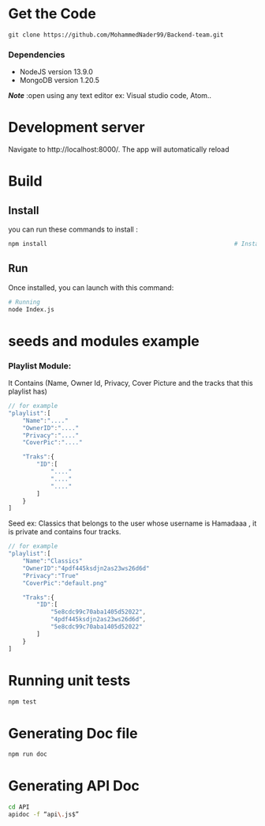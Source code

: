 # Get the Code
```
git clone https://github.com/MohammedNader99/Backend-team.git
```

### Dependencies

* NodeJS version 13.9.0
* MongoDB version 1.20.5


___Note___ :open using any text editor ex: Visual studio code, Atom..


# Development server

Navigate to http://localhost:8000/. The app will automatically reload 

# Build
## Install
you can run these commands to install :

```sh
npm install														# Install dependencie
```

## Run

Once installed, you can launch with this command:
```sh
# Running 
node Index.js
```

# seeds and modules example 
### Playlist Module:
It Contains (Name, Owner Id, Privacy, Cover Picture and the tracks that this playlist has)
```js
// for example
"playlist":[
    "Name":"...."
    "OwnerID":"...."
    "Privacy":"...."
    "CoverPic":"...."

    "Traks":{
        "ID":[
            "...."
            "...."
            "...."
        ]
    }
]
```

Seed ex: Classics that belongs to the user whose username is Hamadaaa , it is private and contains four tracks. 
```js
// for example
"playlist":[
    "Name":"Classics"
    "OwnerID":"4pdf445ksdjn2as23ws26d6d"
    "Privacy":"True"
    "CoverPic":"default.png"

    "Traks":{
        "ID":[
            "5e8cdc99c70aba1405d52022",
            "4pdf445ksdjn2as23ws26d6d",
            "5e8cdc99c70aba1405d52022"
        ]
    }
]
```


# Running unit tests

```sh
npm test               
```

# Generating Doc file 

```sh
npm run doc
```

# Generating API Doc 

```sh
cd API
apidoc -f “api\.js$”
```
